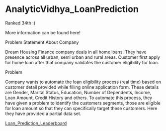 # AnalyticVidhya_LoanPrediction

Ranked 34th :)

More information can be found here!

Problem Statement
About Company

Dream Housing Finance company deals in all home loans. They have presence across all urban, semi urban and rural areas. Customer first apply for home loan after that company validates the customer eligibility for loan.

Problem

Company wants to automate the loan eligibility process (real time) based on customer detail provided while filling online application form. These details are Gender, Marital Status, Education, Number of Dependents, Income, Loan Amount, Credit History and others. To automate this process, they have given a problem to identify the customers segments, those are eligible for loan amount so that they can specifically target these customers. Here they have provided a partial data set.

[Loan_Prediction_Leaderboard](http://datahack.analyticsvidhya.com/contest/practice-problem-loan-prediction/lb)
